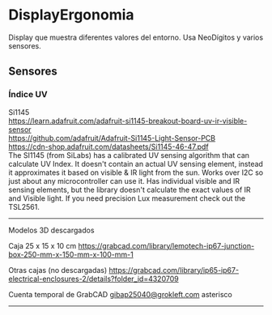 # DisplayErgonomia
Display que muestra diferentes valores del entorno. Usa NeoDígitos y varios sensores.

## Sensores

### Índice UV

Si1145  
https://learn.adafruit.com/adafruit-si1145-breakout-board-uv-ir-visible-sensor  
https://github.com/adafruit/Adafruit-Si1145-Light-Sensor-PCB  
https://cdn-shop.adafruit.com/datasheets/Si1145-46-47.pdf  
The SI1145 (from SiLabs) has a calibrated UV sensing algorithm that can calculate UV Index.
It doesn't contain an actual UV sensing element, instead it approximates it based on visible & IR light from the sun.
Works over I2C so just about any microcontroller can use it.
Has individual visible and IR sensing elements, but the library doesn't calculate the exact values of IR and Visible light.
If you need precision Lux measurement check out the TSL2561.



----

Modelos 3D descargados

Caja 25 x 15 x 10 cm
https://grabcad.com/library/lemotech-ip67-junction-box-250-mm-x-150-mm-x-100-mm-1

Otras cajas (no descargadas)
https://grabcad.com/library/ip65-ip67-electrical-enclosures-2/details?folder_id=4320709

Cuenta temporal de GrabCAD
gibap25040@grokleft.com
asterisco

----

